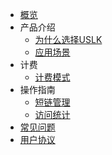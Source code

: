 <!-- 请勿添加产品标题，标题行将由系统自动增加，名称将于您申请邮件提供的仓库名称一致 -->

* [概览](/uslk/README.md)
* 产品介绍   <!-- 以下是参考的目录模版，旨在建议产品文档应该包含的内容模块。实际章节划分可根据实际内容进行调整 -->
   * [为什么选择USLK](/uslk/introduction)
   * [应用场景](/uslk/typicals)
* 计费
   * [计费模式](/uslk/pricing)
  <!-- * [防劫持治理](/uslk/websec) -->
* 操作指南
   * [短链管理](/uslk/features/create)
   * [访问统计](/uslk/features/statistics)
* [常见问题](/uslk/FAQ)
   <!-- * 场景相关  -->
     <!-- * [问题描述](相对链接)-->
* [用户协议](/uslk/agreement)
<!-- * [词汇表](_glossary.md) -->

